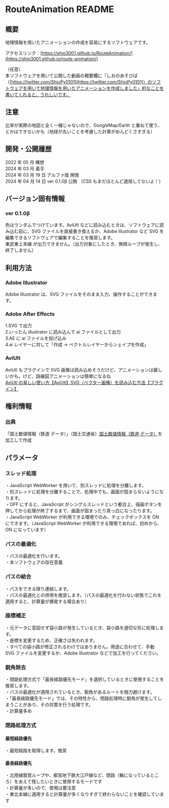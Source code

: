 # RouteAnimation README

## 概要

地理情報を用いたアニメーションの作成を容易にするソフトウェアです。</br>

アクセスリンク：[https://shio3001.github.io/RouteAnimation/](https://shio3001.github.io/route-animation/)</br>

（任意）</br>
本ソフトウェアを用いて公開した動画の概要欄に「しおのあそびば （[https://twitter.com/ShioPy0101](https://twitter.com/ShioPy0101)）のソフトウェアを用いて地理情報を用いたアニメーションを作成しました」的なことを書いてくれると、うれしいです。

## 注意

比率が実際の地図と全く一緒じゃないので、GoogleMap/Earth と重ねて使う、とかはできないかも（地球が丸いことを考慮した計算がめんどくさすぎる）

## 開発・公開履歴

2022 年 05 月 構想 </br>
2024 年 03 月 着手 </br>
2024 年 03 月 19 日 アルファ版 開発 </br>
2024 年 04 月 14 日 ver 0.1.0β 公開 （CSS もまだほとんど適用してないよ！） </br>

## バージョン固有情報

### ver 0.1.0β

色はランダムでつけています。AviUtl などに読み込むときは、ソフトウェアに読み込む前に、SVG ファイルを直接書き換えるか、Adobe Illustrator など SVG を編集できるソフトウェアで編集することを推奨します。</br>
東武東上本線 が出力できません。（出力対象にしたとき、無限ループが発生し、終了しません）</br>

## 利用方法

### Adobe Illustrator

Adobe Illustrator は、SVG ファイルをそのまま入力、操作することができます。

### Adobe After Effects

1.SVG で出力 </br> 2.いったん illustrator に読み込んで ai ファイルとして出力</br>
3.AE に ai ファイルを投げ込み</br>
4.ai レイヤーに対して「作成 → ベクトルレイヤーからシェイプを作成」

### AviUlt

AviUtl もプラグインで SVG 画像は読み込めそうだけど、アニメーションは厳しいかも。けど、路線図アニメーションは簡単になるね</br>
[AviUtl の易しい使い方【AviUtl】SVG（ベクター画像）を読み込む方法【プラグイン】](https://aviutl.info/svg/)

## 権利情報

### 出典

「国土数値情報（鉄道 データ）」（国土交通省）[国土数値情報（鉄道 データ）](https://nlftp.mlit.go.jp/ksj/gml/datalist/KsjTmplt-N02-2022.html)を加工して作成

## パラメータ

### スレッド処理

・JavaScript WebWorker を用いて、別スレッドに処理を分離します。 </br>
・別スレッドに処理を分離することで、処理中でも、画面が固まらないようになります。 </br>
・OFF にすると、JavaScript がシングルスレッドという都合上、描画ボタンを押してから処理が終了するまで、画面が固まったり真っ白になったります。 </br>
・JavaScript WebWorker が利用できる環境でのみ、チェックボックスを ON にできます。（JavaScript WebWorker が利用できる環境であれば、初めから、ON になっています） </br>

### パスの最適化

・パスの最適化を行います。 </br>
・本ソフトウェアの存在意義 </br>

### パスの結合

・パスをできる限り連結します。 </br>
・パスの最適化との併用を推奨します。（パスの最適化を行わない状態でこれを適用すると、計算量が爆発する場合あり） </br>

### 座標補正

・元データに意図せず袋小路が発生しているとき、袋小路を適切な形に処理します。 </br>
・座標を変更するため、正確さは失われます。 </br>
・すべての袋小路が修正されるわけではありません。用途に合わせて、手動 SVG ファイルを変更するか、Adobe illustrator などで加工を行ってください。 </br>

### 鋭角除去

・閉路処理方式で「最長経路優先モード」を選択しているときに使用することを推奨します。 </br>
・パスの最適化が適用されているとき、鋭角があるルートを極力避けます。 </br>
・「最長経路優先モード」では、その特性から、閉路処理時に鋭角が発生してしまうことがあり、その対策を行う処理です。 </br>
・計算量多め </br>

### 閉路処理方式

#### 最短経路優先

・最短経路を取得します。推奨 </br>

#### 最長経路優先

・北陸線敦賀ループや、都営地下鉄大江戸線など、閉路（輪になっているところ）をあえて残したいときに使用するモードです </br>
・計算量が多いので、使用は要注意 </br>
・東北本線に適用すると計算量が多くなりすぎて終わらないことを確認しています </br>
